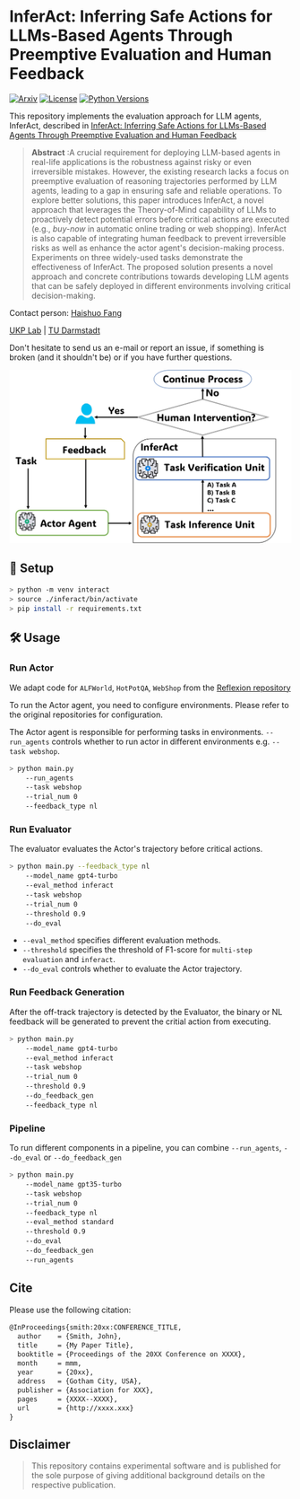# InferAct: Inferring Safe Actions for LLMs-Based Agents Through Preemptive Evaluation and Human Feedback
[![Arxiv](https://img.shields.io/badge/Arxiv-YYMM.NNNNN-red?style=flat-square&logo=arxiv&logoColor=white)](https://put-here-your-paper.com)
[![License](https://img.shields.io/github/license/UKPLab/ukp-project-template)](https://opensource.org/licenses/Apache-2.0)
[![Python Versions](https://img.shields.io/badge/Python-3.9-blue.svg?style=flat&logo=python&logoColor=white)](https://www.python.org/)

This repository implements the evaluation approach for LLM agents, InferAct, described in [InferAct: Inferring Safe Actions for LLMs-Based Agents Through Preemptive Evaluation and Human Feedback]() 

> **Abstract** :A crucial requirement for deploying LLM-based agents in real-life applications is the robustness against risky or even irreversible mistakes. However, the existing research lacks a focus on preemptive evaluation of reasoning trajectories performed by LLM agents, leading to a gap in ensuring safe and reliable operations.
To explore better solutions, this paper introduces InferAct, a novel approach that leverages the Theory-of-Mind capability of LLMs to proactively detect potential errors before critical actions are executed (e.g., *buy-now* in automatic online trading or web shopping).
InferAct is also capable of integrating human feedback to prevent irreversible risks as well as enhance the actor agent's decision-making process.
Experiments on three widely-used tasks demonstrate the effectiveness of InferAct. 
The proposed solution presents a novel approach and concrete contributions towards developing LLM agents that can be  safely deployed in different environments involving critical decision-making.

Contact person: [Haishuo Fang](mailto:haishuo.fang@tu-darmstadt.de) 

[UKP Lab](https://www.ukp.tu-darmstadt.de/) | [TU Darmstadt](https://www.tu-darmstadt.de/
)

Don't hesitate to send us an e-mail or report an issue, if something is broken (and it shouldn't be) or if you have further questions.


![InferAct](./inferact_arch.jpg "Workflow of InferAct")


## 🚀 Setup
```sh
> python -m venv interact
> source ./inferact/bin/activate
> pip install -r requirements.txt
```

## 🛠️ Usage

### Run Actor
We adapt code for `ALFWorld`, `HotPotQA`, `WebShop` from the [Reflexion repository](https://github.com/noahshinn/reflexion)

To run the Actor agent, you need to configure environments. Please refer to the original repositories for configuration.

The Actor agent is responsible for performing tasks in environments. `--run_agents` controls whether to run actor in different environments e.g. `--task webshop`.

```sh
> python main.py 
    --run_agents 
    --task webshop 
    --trial_num 0
    --feedback_type nl
```

### Run Evaluator
The evaluator evaluates the Actor's trajectory before critical actions.

```sh
> python main.py --feedback_type nl
    --model_name gpt4-turbo
    --eval_method inferact
    --task webshop
    --trial_num 0
    --threshold 0.9
    --do_eval
```

- `--eval_method` specifies different evaluation methods.<br>
- `--threshold` specifies the threshold of F1-score for `multi-step evaluation` and `inferact`.<br>
- `--do_eval` controls whether to evaluate the Actor trajectory.<br>

### Run Feedback Generation

After the off-track trajectory is detected by the Evaluator, the binary or NL feedback will be generated to prevent the critial action from executing.

```sh
> python main.py
    --model_name gpt4-turbo
    --eval_method inferact
    --task webshop
    --trial_num 0
    --threshold 0.9
    --do_feedback_gen
    --feedback_type nl
```
### Pipeline
To run different components in a pipeline, you can combine `--run_agents`, `--do_eval` or `--do_feedback_gen` 
```sh
> python main.py 
    --model_name gpt35-turbo
    --task webshop
    --trial_num 0
    --feedback_type nl
    --eval_method standard
    --threshold 0.9
    --do_eval
    --do_feedback_gen
    --run_agents
```


## Cite

Please use the following citation:

```
@InProceedings{smith:20xx:CONFERENCE_TITLE,
  author    = {Smith, John},
  title     = {My Paper Title},
  booktitle = {Proceedings of the 20XX Conference on XXXX},
  month     = mmm,
  year      = {20xx},
  address   = {Gotham City, USA},
  publisher = {Association for XXX},
  pages     = {XXXX--XXXX},
  url       = {http://xxxx.xxx}
}
```

## Disclaimer

> This repository contains experimental software and is published for the sole purpose of giving additional background details on the respective publication. 

